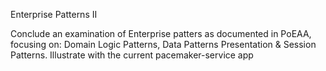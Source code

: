 Enterprise Patterns II

Conclude an examination of Enterprise patters as documented in PoEAA, focusing on: Domain Logic Patterns, Data Patterns Presentation & Session Patterns. Illustrate with the current pacemaker-service app